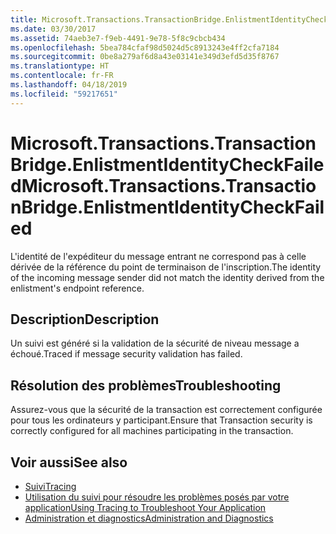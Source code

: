 ```yaml
---
title: Microsoft.Transactions.TransactionBridge.EnlistmentIdentityCheckFailed
ms.date: 03/30/2017
ms.assetid: 74aeb3e7-f9eb-4491-9e78-5f8c9cbcb434
ms.openlocfilehash: 5bea784cfaf98d5024d5c8913243e4ff2cfa7184
ms.sourcegitcommit: 0be8a279af6d8a43e03141e349d3efd5d35f8767
ms.translationtype: HT
ms.contentlocale: fr-FR
ms.lasthandoff: 04/18/2019
ms.locfileid: "59217651"
---
```

# <a name="microsofttransactionstransactionbridgeenlistmentidentitycheckfailed"></a><span data-ttu-id="ec067-102">Microsoft.Transactions.TransactionBridge.EnlistmentIdentityCheckFailed</span><span class="sxs-lookup"><span data-stu-id="ec067-102">Microsoft.Transactions.TransactionBridge.EnlistmentIdentityCheckFailed</span></span>
<span data-ttu-id="ec067-103">L'identité de l'expéditeur du message entrant ne correspond pas à celle dérivée de la référence du point de terminaison de l'inscription.</span><span class="sxs-lookup"><span data-stu-id="ec067-103">The identity of the incoming message sender did not match the identity derived from the enlistment's endpoint reference.</span></span>  
  
## <a name="description"></a><span data-ttu-id="ec067-104">Description</span><span class="sxs-lookup"><span data-stu-id="ec067-104">Description</span></span>  
 <span data-ttu-id="ec067-105">Un suivi est généré si la validation de la sécurité de niveau message a échoué.</span><span class="sxs-lookup"><span data-stu-id="ec067-105">Traced if message security validation has failed.</span></span>  
  
## <a name="troubleshooting"></a><span data-ttu-id="ec067-106">Résolution des problèmes</span><span class="sxs-lookup"><span data-stu-id="ec067-106">Troubleshooting</span></span>  
 <span data-ttu-id="ec067-107">Assurez-vous que la sécurité de la transaction est correctement configurée pour tous les ordinateurs y participant.</span><span class="sxs-lookup"><span data-stu-id="ec067-107">Ensure that Transaction security is correctly configured for all machines participating in the transaction.</span></span>  
  
## <a name="see-also"></a><span data-ttu-id="ec067-108">Voir aussi</span><span class="sxs-lookup"><span data-stu-id="ec067-108">See also</span></span>

- [<span data-ttu-id="ec067-109">Suivi</span><span class="sxs-lookup"><span data-stu-id="ec067-109">Tracing</span></span>](../../../../../docs/framework/wcf/diagnostics/tracing/index.md)
- [<span data-ttu-id="ec067-110">Utilisation du suivi pour résoudre les problèmes posés par votre application</span><span class="sxs-lookup"><span data-stu-id="ec067-110">Using Tracing to Troubleshoot Your Application</span></span>](../../../../../docs/framework/wcf/diagnostics/tracing/using-tracing-to-troubleshoot-your-application.md)
- [<span data-ttu-id="ec067-111">Administration et diagnostics</span><span class="sxs-lookup"><span data-stu-id="ec067-111">Administration and Diagnostics</span></span>](../../../../../docs/framework/wcf/diagnostics/index.md)
